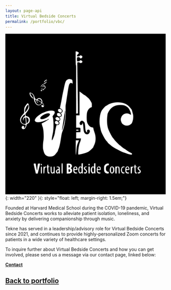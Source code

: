 ```yaml
---
layout: page-api
title: Virtual Bedside Concerts
permalink: /portfolio/vbc/
---
```


![image](/img/vbc.jpg){: width="220" }{: style="float: left; margin-right: 1.5em;"}

Founded at Harvard Medical School during the COVID-19 pandemic, Virtual Bedside Concerts works to alleviate patient isolation, loneliness, and anxiety by delivering companionship through music. 

Tekne has served in a leadership/advisory role for Virtual Bedside Concerts since 2021, and continues to provide highly-personalized Zoom concerts for patients in a wide variety of healthcare settings.

To inquire further about Virtual Bedside Concerts and how you can get involved, please send us a message via our contact page, linked below:

<p class="cta"><a href="{{ '/contact/' | relative_url }}" class="button"><b>Contact</b></a></p>

## [Back to portfolio](https://tekne-creative.github.io/tekne/portfolio/#-performing-arts-)